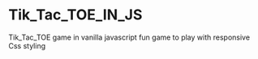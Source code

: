 # Tik_Tac_TOE_IN_JS
Tik_Tac_TOE game in vanilla javascript fun game to play with responsive Css styling 
